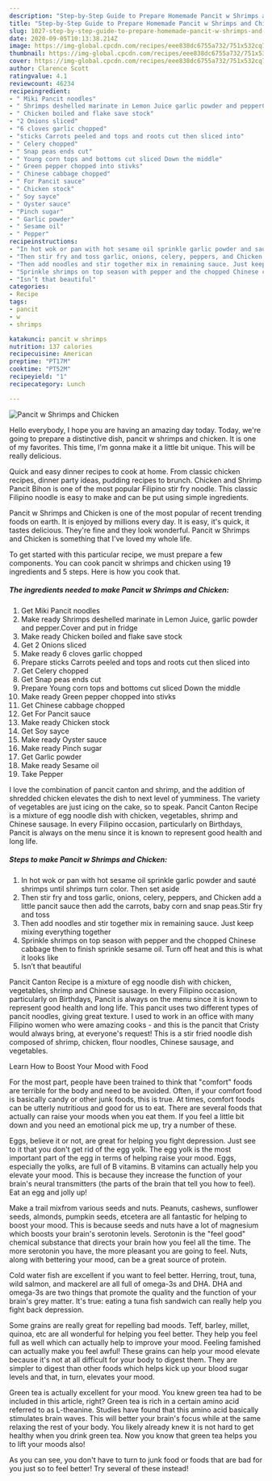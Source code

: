 ```yaml
---
description: "Step-by-Step Guide to Prepare Homemade Pancit w Shrimps and Chicken"
title: "Step-by-Step Guide to Prepare Homemade Pancit w Shrimps and Chicken"
slug: 1027-step-by-step-guide-to-prepare-homemade-pancit-w-shrimps-and-chicken
date: 2020-09-05T10:13:38.214Z
image: https://img-global.cpcdn.com/recipes/eee838dc6755a732/751x532cq70/pancit-w-shrimps-and-chicken-recipe-main-photo.jpg
thumbnail: https://img-global.cpcdn.com/recipes/eee838dc6755a732/751x532cq70/pancit-w-shrimps-and-chicken-recipe-main-photo.jpg
cover: https://img-global.cpcdn.com/recipes/eee838dc6755a732/751x532cq70/pancit-w-shrimps-and-chicken-recipe-main-photo.jpg
author: Clarence Scott
ratingvalue: 4.1
reviewcount: 46234
recipeingredient:
- " Miki Pancit noodles"
- " Shrimps deshelled marinate in Lemon Juice garlic powder and pepperCover and put in fridge"
- " Chicken boiled and flake save stock"
- "2 Onions sliced"
- "6 cloves garlic chopped"
- "sticks Carrots peeled and tops and roots cut then sliced into"
- " Celery chopped"
- " Snap peas ends cut"
- " Young corn tops and bottoms cut sliced Down the middle"
- " Green pepper chopped into stivks"
- " Chinese cabbage chopped"
- " For Pancit sauce"
- " Chicken stock"
- " Soy sayce"
- " Oyster sauce"
- "Pinch sugar"
- " Garlic powder"
- " Sesame oil"
- " Pepper"
recipeinstructions:
- "In hot wok or pan with hot sesame oil sprinkle garlic powder and sauté shrimps until shrimps turn color. Then set aside"
- "Then stir fry and toss garlic, onions, celery, peppers, and Chicken add a little pancit sauce then add the carrots, baby corn and snap peas.Stir fry and toss"
- "Then add noodles and stir together mix in remaining sauce. Just keep mixing everything together"
- "Sprinkle shrimps on top season with pepper and the chopped Chinese cabbage then to finish sprinkle sesame oil. Turn off heat and this is what it looks like"
- "Isn’t that beautiful"
categories:
- Recipe
tags:
- pancit
- w
- shrimps

katakunci: pancit w shrimps 
nutrition: 137 calories
recipecuisine: American
preptime: "PT17M"
cooktime: "PT52M"
recipeyield: "1"
recipecategory: Lunch

---
```



![Pancit w Shrimps and Chicken](https://img-global.cpcdn.com/recipes/eee838dc6755a732/751x532cq70/pancit-w-shrimps-and-chicken-recipe-main-photo.jpg)

Hello everybody, I hope you are having an amazing day today. Today, we're going to prepare a distinctive dish, pancit w shrimps and chicken. It is one of my favorites. This time, I'm gonna make it a little bit unique. This will be really delicious.

Quick and easy dinner recipes to cook at home. From classic chicken recipes, dinner party ideas, pudding recipes to brunch. Chicken and Shrimp Pancit Bihon is one of the most popular Filipino stir fry noodle. This classic Filipino noodle is easy to make and can be put using simple ingredients.

Pancit w Shrimps and Chicken is one of the most popular of recent trending foods on earth. It is enjoyed by millions every day. It is easy, it's quick, it tastes delicious. They're fine and they look wonderful. Pancit w Shrimps and Chicken is something that I've loved my whole life.


To get started with this particular recipe, we must prepare a few components. You can cook pancit w shrimps and chicken using 19 ingredients and 5 steps. Here is how you cook that.

<!--inarticleads1-->

##### The ingredients needed to make Pancit w Shrimps and Chicken:

1. Get  Miki Pancit noodles
1. Make ready  Shrimps deshelled marinate in Lemon Juice, garlic powder and pepper.Cover and put in fridge
1. Make ready  Chicken boiled and flake save stock
1. Get 2 Onions sliced
1. Make ready 6 cloves garlic chopped
1. Prepare sticks Carrots peeled and tops and roots cut then sliced into
1. Get  Celery chopped
1. Get  Snap peas ends cut
1. Prepare  Young corn tops and bottoms cut sliced Down the middle
1. Make ready  Green pepper chopped into stivks
1. Get  Chinese cabbage chopped
1. Get  For Pancit sauce
1. Make ready  Chicken stock
1. Get  Soy sayce
1. Make ready  Oyster sauce
1. Make ready Pinch sugar
1. Get  Garlic powder
1. Make ready  Sesame oil
1. Take  Pepper


I love the combination of pancit canton and shrimp, and the addition of shredded chicken elevates the dish to next level of yumminess. The variety of vegetables are just icing on the cake, so to speak. Pancit Canton Recipe is a mixture of egg noodle dish with chicken, vegetables, shrimp and Chinese sausage. In every Filipino occasion, particularly on Birthdays, Pancit is always on the menu since it is known to represent good health and long life. 

<!--inarticleads2-->

##### Steps to make Pancit w Shrimps and Chicken:

1. In hot wok or pan with hot sesame oil sprinkle garlic powder and sauté shrimps until shrimps turn color. Then set aside
1. Then stir fry and toss garlic, onions, celery, peppers, and Chicken add a little pancit sauce then add the carrots, baby corn and snap peas.Stir fry and toss
1. Then add noodles and stir together mix in remaining sauce. Just keep mixing everything together
1. Sprinkle shrimps on top season with pepper and the chopped Chinese cabbage then to finish sprinkle sesame oil. Turn off heat and this is what it looks like
1. Isn’t that beautiful


Pancit Canton Recipe is a mixture of egg noodle dish with chicken, vegetables, shrimp and Chinese sausage. In every Filipino occasion, particularly on Birthdays, Pancit is always on the menu since it is known to represent good health and long life. This pancit uses two different types of pancit noodles, giving great texture. I used to work in an office with many Filipino women who were amazing cooks - and this is the pancit that Cristy would always bring, at everyone&#39;s request! This is a stir fried noodle dish composed of shrimp, chicken, flour noodles, Chinese sausage, and vegetables. 

Learn How to Boost Your Mood with Food


For the most part, people have been trained to think that "comfort" foods are terrible for the body and need to be avoided. Often, if your comfort food is basically candy or other junk foods, this is true. At times, comfort foods can be utterly nutritious and good for us to eat. There are several foods that actually can raise your moods when you eat them. If you feel a little bit down and you need an emotional pick me up, try a number of these.

Eggs, believe it or not, are great for helping you fight depression. Just see to it that you don't get rid of the egg yolk. The egg yolk is the most important part of the egg in terms of helping raise your mood. Eggs, especially the yolks, are full of B vitamins. B vitamins can actually help you elevate your mood. This is because they increase the function of your brain's neural transmitters (the parts of the brain that tell you how to feel). Eat an egg and jolly up!

Make a trail mixfrom various seeds and nuts. Peanuts, cashews, sunflower seeds, almonds, pumpkin seeds, etcetera are all fantastic for helping to boost your mood. This is because seeds and nuts have a lot of magnesium which boosts your brain's serotonin levels. Serotonin is the "feel good" chemical substance that directs your brain how you feel all the time. The more serotonin you have, the more pleasant you are going to feel. Nuts, along with bettering your mood, can be a great source of protein.

Cold water fish are excellent if you want to feel better. Herring, trout, tuna, wild salmon, and mackerel are all full of omega-3s and DHA. DHA and omega-3s are two things that promote the quality and the function of your brain's grey matter. It's true: eating a tuna fish sandwich can really help you fight back depression. 

Some grains are really great for repelling bad moods. Teff, barley, millet, quinoa, etc are all wonderful for helping you feel better. They help you feel full as well which can actually help to improve your mood. Feeling famished can actually make you feel awful! These grains can help your mood elevate because it's not at all difficult for your body to digest them. They are simpler to digest than other foods which helps kick up your blood sugar levels and that, in turn, elevates your mood.

Green tea is actually excellent for your mood. You knew green tea had to be included in this article, right? Green tea is rich in a certain amino acid referred to as L-theanine. Studies have found that this amino acid basically stimulates brain waves. This will better your brain's focus while at the same relaxing the rest of your body. You likely already knew it is not hard to get healthy when you drink green tea. Now you know that green tea helps you to lift your moods also!

As you can see, you don't have to turn to junk food or foods that are bad for you just so to feel better! Try several of these instead!

